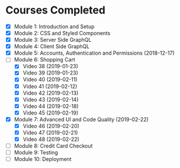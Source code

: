 # Courses Completed

- [x] Module 1: Introduction and Setup
- [x] Module 2: CSS and Styled Components
- [x] Module 3: Server Side GraphQL
- [x] Module 4: Client Side GraphQL
- [x] Module 5: Accounts, Authentication and Permissions (2018-12-17)
- [ ] Module 6: Shopping Cart
  - [x] Video 38 (2019-01-23)
  - [x] Video 39 (2019-01-23)
  - [x] Video 40 (2019-02-11)
  - [x] Video 41 (2019-02-12)
  - [x] Video 42 (2019-02-13)
  - [x] Video 43 (2019-02-14)
  - [x] Video 44 (2019-02-18)
  - [x] Video 45 (2019-02-19)
- [x] Module 7: Advanced UI and Code Quality (2019-02-22)
  - [x] Video 46 (2019-02-20)
  - [x] Video 47 (2019-02-21)
  - [x] Video 48 (2019-02-22)
- [ ] Module 8: Credit Card Checkout
- [ ] Module 9: Testing
- [ ] Module 10: Deployment
